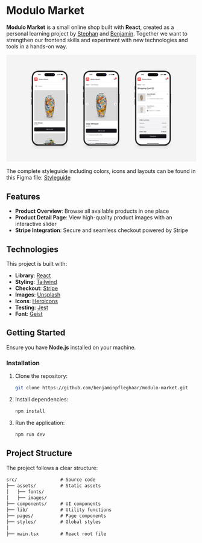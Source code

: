 # Modulo Market

**Modulo Market** is a small online shop built with **React**, created as a personal learning project by [Stephan](https://github.com/StephMode) and [Benjamin](https://github.com/benjaminpfleghaar). Together we want to strengthen our frontend skills and experiment with new technologies and tools in a hands-on way.

![Mockup](./src/assets/images/mockup.jpg)

The complete styleguide including colors, icons and layouts can be found in this Figma file: [Styleguide](https://www.figma.com/design/Iw2EobZE1BCoDp3stKFsAp/Modulo-Market-Design?node-id=2062-350)

## Features

- **Product Overview**: Browse all available products in one place
- **Product Detail Page**: View high-quality product images with an interactive slider
- **Stripe Integration**: Secure and seamless checkout powered by Stripe

## Technologies

This project is built with:

- **Library**: [React](https://react.dev/)
- **Styling**: [Tailwind](https://tailwindcss.com)
- **Checkout**: [Stripe](https://stripe.com/de)
- **Images**: [Unsplash](https://unsplash.com/de)
- **Icons**: [Heroicons](https://heroicons.com/)
- **Testing**: [Jest](https://jestjs.io/)
- **Font**: [Geist](https://vercel.com/font)

## Getting Started

Ensure you have **Node.js** installed on your machine.

### Installation

1. Clone the repository:
   ```bash
   git clone https://github.com/benjaminpfleghaar/modulo-market.git
   ```

2. Install dependencies:
   ```bash
   npm install
   ```

3. Run the application:
   ```bash
   npm run dev
   ```

## Project Structure

The project follows a clear structure:

```plaintext
src/                # Source code
├── assets/         # Static assets
│   ├── fonts/
│   ├── images/
├── components/     # UI components
├── lib/            # Utility functions
├── pages/          # Page components
├── styles/         # Global styles
│
├── main.tsx        # React root file
```